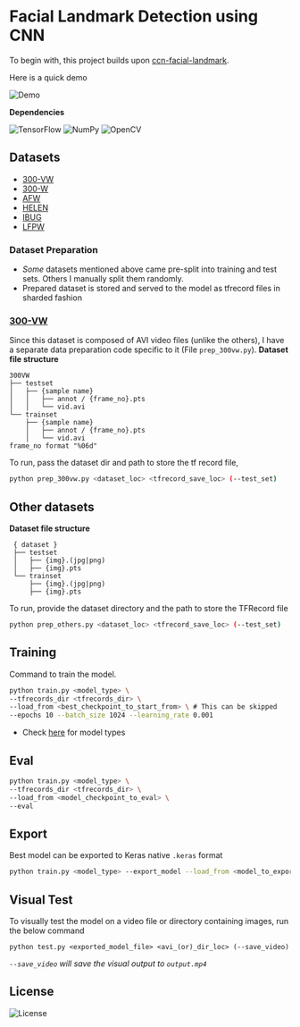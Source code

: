 # Facial Landmark Detection using CNN

To begin with, this project builds upon [ccn-facial-landmark](https://github.com/yinguobing/cnn-facial-landmark).

Here is a quick demo

![Demo](./demo.gif?raw=true)

**Dependencies**

![TensorFlow](https://img.shields.io/badge/TensorFlow-v2.16-blue)
![NumPy](https://img.shields.io/badge/NumPy-1.26-blue)
![OpenCV](https://img.shields.io/badge/OpenCV-4.9-blue)

## Datasets
- [300-VW](https://ibug.doc.ic.ac.uk/resources/300-VW/)
- [300-W](https://ibug.doc.ic.ac.uk/resources/300-W/)
- [AFW](https://www.ics.uci.edu/~xzhu/face/)
- [HELEN](http://www.ifp.illinois.edu/~vuongle2/helen/)
- [IBUG](https://ibug.doc.ic.ac.uk/resources/facial-point-annotations/)
- [LFPW](https://neerajkumar.org/databases/lfpw/)

### Dataset Preparation
- *Some* datasets mentioned above came pre-split into training and test sets. Others I manually split them randomly.
- Prepared dataset is stored and served to the model as tfrecord files in sharded fashion

### [300-VW](https://ibug.doc.ic.ac.uk/resources/300-VW/)
Since this dataset is composed of AVI video files (unlike the others), I have a separate data preparation code specific to it (File `prep_300vw.py`).
**Dataset file structure**
```
300VW
├── testset
│   ├── {sample name}
│   │   ├── annot / {frame_no}.pts
│   │   └── vid.avi
└── trainset
    ├── {sample name}
    │   ├── annot / {frame_no}.pts
    │   └── vid.avi
frame_no format "%06d"
```
To run, pass the dataset dir and path to store the tf record file,
```bash
python prep_300vw.py <dataset_loc> <tfrecord_save_loc> (--test_set)
```

## Other datasets
**Dataset file structure**
```
 { dataset }
 ├── testset
 │   ├── {img}.(jpg|png)
 │   ├── {img}.pts
 └── trainset
     ├── {img}.(jpg|png)
     ├── {img}.pts
```
To run, provide the dataset directory and the path to store the TFRecord file
```bash
python prep_others.py <dataset_loc> <tfrecord_save_loc> (--test_set)
```

## Training
Command to train the model.
```bash
python train.py <model_type> \
--tfrecords_dir <tfrecords_dir> \
--load_from <best_checkpoint_to_start_from> \ # This can be skipped
--epochs 10 --batch_size 1024 --learning_rate 0.001
```
- Check [here](https://github.com/mnjm/facial-landmarks-cnn/blob/f2dfcc883b07128877f19eeed0abdfe616ea10c5/train.py#L10C1-L10C57) for model types

## Eval
```bash
python train.py <model_type> \
--tfrecords_dir <tfrecords_dir> \
--load_from <model_checkpoint_to_eval> \
--eval
```

## Export
Best model can be exported to Keras native `.keras` format
```bash
python train.py <model_type> --export_model --load_from <model_to_export>
```

## Visual Test
To visually test the model on a video file or directory containing images, run the below command
```
python test.py <exported_model_file> <avi_(or)_dir_loc> (--save_video)
```
*`--save_video` will save the visual output to `output.mp4`*

## License
![License](https://img.shields.io/badge/GNU-v3.0-brightgreen)
